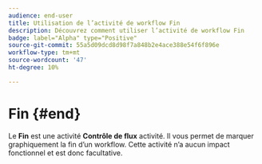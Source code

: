 ```yaml
---
audience: end-user
title: Utilisation de l’activité de workflow Fin
description: Découvrez comment utiliser l’activité de workflow Fin
badge: label="Alpha" type="Positive"
source-git-commit: 55a5d09dcd8d98f7a848b2e4ace388e54f6f896e
workflow-type: tm+mt
source-wordcount: '47'
ht-degree: 10%

---
```



# Fin {#end}

Le **Fin** est une activité **Contrôle de flux** activité. Il vous permet de marquer graphiquement la fin d’un workflow. Cette activité n’a aucun impact fonctionnel et est donc facultative.
